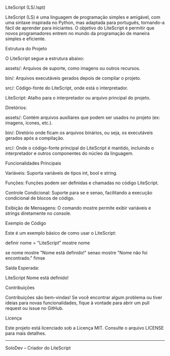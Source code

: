 LiteScript (LS/.lspt)

LiteScript (LS) é uma linguagem de programação simples e amigável, com uma sintaxe inspirada no Python, mas adaptada para português, tornando-a fácil de aprender para iniciantes. O objetivo do LiteScript é permitir que novos programadores entrem no mundo da programação de maneira simples e eficiente.

Estrutura do Projeto

O LiteScript segue a estrutura abaixo:

assets/: Arquivos de suporte, como imagens ou outros recursos.

bin/: Arquivos executáveis gerados depois de compilar o projeto.

src/: Código-fonte do LiteScript, onde está o interpretador.

LiteScript: Atalho para o interpretador ou arquivo principal do projeto.


Diretórios:

assets/: Contém arquivos auxiliares que podem ser usados no projeto (ex: imagens, ícones, etc.).

bin/: Diretório onde ficam os arquivos binários, ou seja, os executáveis gerados após a compilação.

src/: Onde o código-fonte principal do LiteScript é mantido, incluindo o interpretador e outros componentes do núcleo da linguagem.


Funcionalidades Principais

Variáveis: Suporta variáveis de tipos int, bool e string.

Funções: Funções podem ser definidas e chamadas no código LiteScript.

Controle Condicional: Suporte para se e senao, facilitando a execução condicional de blocos de código.

Exibição de Mensagens: O comando mostre permite exibir variáveis e strings diretamente no console.


Exemplo de Código

Este é um exemplo básico de como usar o LiteScript:

definir nome = "LiteScript"
mostre nome

se nome
    mostre "Nome está definido!"
senao
    mostre "Nome não foi encontrado."
fimse

Saída Esperada:

LiteScript
Nome está definido!

Contribuições

Contribuições são bem-vindas! Se você encontrar algum problema ou tiver ideias para novas funcionalidades, fique à vontade para abrir um pull request ou issue no GitHub.

Licença

Este projeto está licenciado sob a Licença MIT. Consulte o arquivo LICENSE para mais detalhes.


---

SoloDev – Criador do LiteScript

